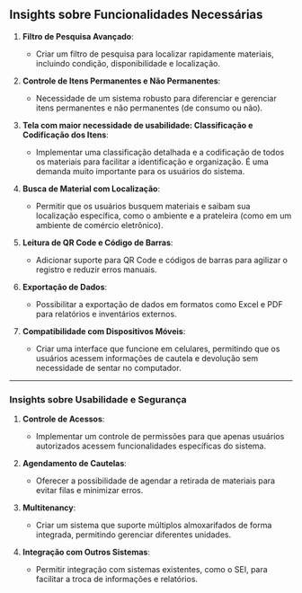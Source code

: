 ## **Insights sobre Funcionalidades Necessárias**
1. **Filtro de Pesquisa Avançado**:
   - Criar um filtro de pesquisa para localizar rapidamente materiais, incluindo condição, disponibilidade e localização.

2. **Controle de Itens Permanentes e Não Permanentes**:
   - Necessidade de um sistema robusto para diferenciar e gerenciar itens permanentes e não permanentes (de consumo ou não).

3. **Tela com maior necessidade de usabilidade: Classificação e Codificação dos Itens**:
   - Implementar uma classificação detalhada e a codificação de todos os materiais para facilitar a identificação e organização. É uma demanda muito importante para os usuários do sistema.

5. **Busca de Material com Localização**:
   - Permitir que os usuários busquem materiais e saibam sua localização específica, como o ambiente e a prateleira (como em um ambiente de comércio eletrônico).

6. **Leitura de QR Code e Código de Barras**:
   - Adicionar suporte para QR Code e códigos de barras para agilizar o registro e reduzir erros manuais.

7. **Exportação de Dados**:
   - Possibilitar a exportação de dados em formatos como Excel e PDF para relatórios e inventários externos.

8. **Compatibilidade com Dispositivos Móveis**:
   - Criar uma interface que funcione em celulares, permitindo que os usuários acessem informações de cautela e devolução sem necessidade de sentar no computador.

---

### **Insights sobre Usabilidade e Segurança**
1. **Controle de Acessos**:
   - Implementar um controle de permissões para que apenas usuários autorizados acessem funcionalidades específicas do sistema.

2. **Agendamento de Cautelas**:
   - Oferecer a possibilidade de agendar a retirada de materiais para evitar filas e minimizar erros.

3. **Multitenancy**:
   - Criar um sistema que suporte múltiplos almoxarifados de forma integrada, permitindo gerenciar diferentes unidades.

4. **Integração com Outros Sistemas**:
   - Permitir integração com sistemas existentes, como o SEI, para facilitar a troca de informações e relatórios.